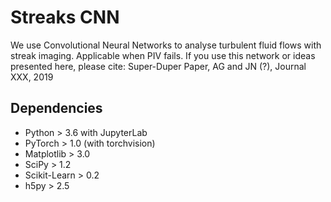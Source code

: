 # Streaks CNN
We use Convolutional Neural Networks to analyse turbulent fluid flows with streak imaging. Applicable when PIV fails.
If you use this network or ideas presented here, please cite:
Super-Duper Paper, AG and JN (?), Journal XXX, 2019

## Dependencies

* Python > 3.6 with JupyterLab
* PyTorch > 1.0 (with torchvision)
* Matplotlib > 3.0
* SciPy > 1.2
* Scikit-Learn > 0.2
* h5py > 2.5
